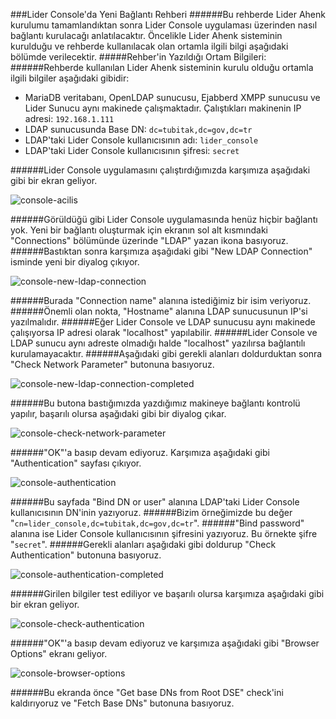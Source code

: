 ###Lider Console'da Yeni Bağlantı Rehberi
######Bu rehberde Lider Ahenk kurulumu tamamlandıktan sonra Lider Console uygulaması üzerinden nasıl bağlantı kurulacağı anlatılacaktır. Öncelikle Lider Ahenk sisteminin kurulduğu ve rehberde kullanılacak olan ortamla ilgili bilgi aşağıdaki bölümde verilecektir.
#####Rehber'in Yazıldığı Ortam Bilgileri:
######Rehberde kullanılan Lider Ahenk sisteminin kurulu olduğu ortamla ilgili bilgiler aşağıdaki gibidir:
- MariaDB veritabanı, OpenLDAP sunucusu, Ejabberd XMPP sunucusu ve Lider Sunucu aynı makinede çalışmaktadır. Çalıştıkları makinenin IP adresi: `192.168.1.111`
- LDAP sunucusunda Base DN: `dc=tubitak,dc=gov,dc=tr`
- LDAP'taki Lider Console kullanıcısının adı: `lider_console`
- LDAP'taki Lider Console kullanıcısının şifresi: `secret`

######Lider Console uygulamasını çalıştırdığımızda karşımıza aşağıdaki gibi bir ekran geliyor.

![console-acilis](http://www.agem.com.tr/console-screenshots/console-acilis.png)

######Görüldüğü gibi Lider Console uygulamasında henüz hiçbir bağlantı yok. Yeni bir bağlantı oluşturmak için ekranın sol alt kısmındaki "Connections" bölümünde üzerinde "LDAP" yazan ikona basıyoruz.
######Bastıktan sonra karşımıza aşağıdaki gibi "New LDAP Connection" isminde yeni bir diyalog çıkıyor.

![console-new-ldap-connection](http://www.agem.com.tr/console-screenshots/console-new-ldap-connection.png)

######Burada "Connection name" alanına istediğimiz bir isim veriyoruz. 
######Önemli olan nokta, "Hostname" alanına LDAP sunucusunun IP'si yazılmalıdır.
######Eğer Lider Console ve LDAP sunucusu aynı makinede çalışıyorsa IP adresi olarak "localhost" yapılabilir.
######Lider Console ve LDAP sunucu aynı adreste olmadığı halde "localhost" yazılırsa bağlantılı kurulamayacaktır.
######Aşağıdaki gibi gerekli alanları doldurduktan sonra "Check Network Parameter" butonuna basıyoruz.

![console-new-ldap-connection-completed](http://www.agem.com.tr/console-screenshots/console-new-ldap-connection-completed.png)

######Bu butona bastığımızda yazdığımız makineye bağlantı kontrolü yapılır, başarılı olursa aşağıdaki gibi bir diyalog çıkar.

![console-check-network-parameter](http://www.agem.com.tr/console-screenshots/console-check-network-parameter.png)

######"OK"'a basıp devam ediyoruz. Karşımıza aşağıdaki gibi "Authentication" sayfası çıkıyor.

![console-authentication](http://www.agem.com.tr/console-screenshots/console-authentication.png)

######Bu sayfada "Bind DN or user" alanına LDAP'taki Lider Console kullanıcısının DN'inin yazıyoruz.
######Bizim örneğimizde bu değer "`cn=lider_console,dc=tubitak,dc=gov,dc=tr`". 
######"Bind password" alanına ise Lider Console kullanıcısının şifresini yazıyoruz. Bu örnekte şifre "`secret`".
######Gerekli alanları aşağıdaki gibi doldurup "Check Authentication" butonuna basıyoruz.

![console-authentication-completed](http://www.agem.com.tr/console-screenshots/console-authentication-completed.png)

######Girilen bilgiler test ediliyor ve başarılı olursa karşımıza aşağıdaki gibi bir ekran geliyor.

![console-check-authentication](http://www.agem.com.tr/console-screenshots/console-check-authentication.png)

######"OK"'a basıp devam ediyoruz ve karşımıza aşağıdaki gibi "Browser Options" ekranı geliyor.

![console-browser-options](http://www.agem.com.tr/console-screenshots/console-browser-options.png)

######Bu ekranda önce "Get base DNs from Root DSE" check'ini kaldırıyoruz ve "Fetch Base DNs" butonuna basıyoruz.

